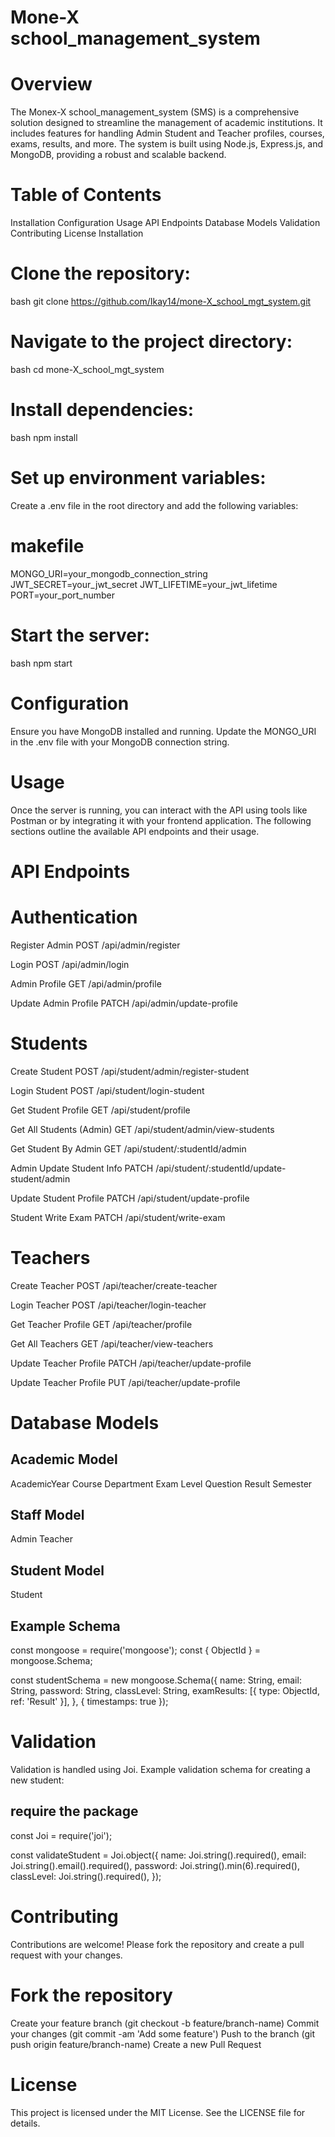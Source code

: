 # Mone-X school_management_system

# Overview

The Monex-X school_management_system (SMS) is a comprehensive solution designed to streamline the management of academic institutions. It includes features for handling Admin Student and Teacher profiles, courses, exams, results, and more. The system is built using Node.js, Express.js, and MongoDB, providing a robust and scalable backend.

# Table of Contents
Installation
Configuration
Usage
API Endpoints
Database Models
Validation
Contributing
License
Installation

# Clone the repository:
bash
git clone https://github.com/Ikay14/mone-X_school_mgt_system.git

# Navigate to the project directory:
bash
cd mone-X_school_mgt_system

# Install dependencies:
bash
npm install

# Set up environment variables:
Create a .env file in the root directory and add the following variables:

# makefile
MONGO_URI=your_mongodb_connection_string
JWT_SECRET=your_jwt_secret
JWT_LIFETIME=your_jwt_lifetime 
PORT=your_port_number

# Start the server:
bash
npm start

# Configuration
Ensure you have MongoDB installed and running. Update the MONGO_URI in the .env file with your MongoDB connection string.

# Usage
Once the server is running, you can interact with the API using tools like Postman or by integrating it with your frontend application. The following sections outline the available API endpoints and their usage.

# API Endpoints

# Authentication
Register Admin
POST /api/admin/register

Login
POST /api/admin/login

Admin Profile
GET /api/admin/profile

Update Admin Profile
PATCH /api/admin/update-profile

# Students
Create Student
POST /api/student/admin/register-student

Login Student
POST /api/student/login-student

Get Student Profile
GET /api/student/profile

Get All Students (Admin)
GET /api/student/admin/view-students

Get Student By Admin
GET /api/student/:studentId/admin

Admin Update Student Info
PATCH /api/student/:studentId/update-student/admin

Update Student Profile
PATCH /api/student/update-profile

Student Write Exam
PATCH /api/student/write-exam

# Teachers
Create Teacher
POST /api/teacher/create-teacher

Login Teacher
POST /api/teacher/login-teacher

Get Teacher Profile
GET /api/teacher/profile

Get All Teachers
GET /api/teacher/view-teachers

Update Teacher Profile
PATCH /api/teacher/update-profile

Update Teacher Profile
PUT /api/teacher/update-profile

# Database Models
## Academic Model
AcademicYear
Course
Department
Exam
Level
Question
Result
Semester

## Staff Model
Admin
Teacher

## Student Model
Student

## Example Schema

const mongoose = require('mongoose');
const { ObjectId } = mongoose.Schema;

const studentSchema = new mongoose.Schema({
  name: String,
  email: String,
  password: String,
  classLevel: String,
  examResults: [{ type: ObjectId, ref: 'Result' }],
}, { timestamps: true });


# Validation
Validation is handled using Joi. Example validation schema for creating a new student:

## require the package
const Joi = require('joi');

const validateStudent = Joi.object({
    name: Joi.string().required(),
    email: Joi.string().email().required(),
    password: Joi.string().min(6).required(),
    classLevel: Joi.string().required(),
  });
 

# Contributing
Contributions are welcome! Please fork the repository and create a pull request with your changes.

# Fork the repository
Create your feature branch (git checkout -b feature/branch-name)
Commit your changes (git commit -am 'Add some feature')
Push to the branch (git push origin feature/branch-name)
Create a new Pull Request

# License
This project is licensed under the MIT License. See the LICENSE file for details.



